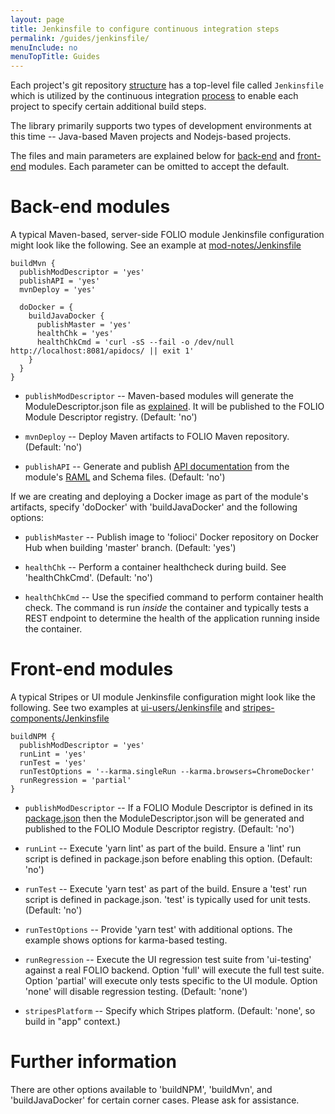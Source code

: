 ```yaml
---
layout: page
title: Jenkinsfile to configure continuous integration steps
permalink: /guides/jenkinsfile/
menuInclude: no
menuTopTitle: Guides
---
```


Each project's git repository [structure](/guides/commence-a-module/) has a top-level file called `Jenkinsfile`
which is utilized by the continuous integration [process](/guides/automation/#jenkins)
to enable each project to specify certain additional build steps.

The library primarily supports two types
of development environments at this time -- Java-based Maven projects and Nodejs-based projects.

The files and main parameters are explained below for
[back-end](#back-end-modules) and [front-end](#front-end-modules) modules.
Each parameter can be omitted to accept the default.

# Back-end modules

A typical Maven-based, server-side FOLIO module Jenkinsfile configuration might look like
the following.
See an example at
[mod-notes/Jenkinsfile](https://github.com/folio-org/mod-notes/blob/master/Jenkinsfile)

```
buildMvn {
  publishModDescriptor = 'yes'
  publishAPI = 'yes'
  mvnDeploy = 'yes'

  doDocker = {
    buildJavaDocker {
      publishMaster = 'yes'
      healthChk = 'yes'
      healthChkCmd = 'curl -sS --fail -o /dev/null http://localhost:8081/apidocs/ || exit 1'
    }
  }
}
```

* `publishModDescriptor` -- Maven-based modules will generate the ModuleDescriptor.json file as
[explained](/guides/commence-a-module/#back-end-descriptors).
It will be published to the FOLIO Module Descriptor registry.
(Default: 'no')

* `mvnDeploy` -- Deploy Maven artifacts to FOLIO Maven repository.
(Default: 'no')

* `publishAPI` -- Generate and publish [API documentation](/reference/api/) from the module's
[RAML](/guides/commence-a-module/#back-end-ramls) and Schema files.
(Default: 'no')

If we are creating and deploying a Docker image as part of the module's artifacts, specify
'doDocker' with 'buildJavaDocker' and the following options:

* `publishMaster` -- Publish image to 'folioci' Docker repository on Docker Hub when building
'master' branch.
(Default: 'yes')

* `healthChk` -- Perform a container healthcheck during build.  See 'healthChkCmd'.
(Default: 'no')

* `healthChkCmd` -- Use the specified command to perform container health check.   The
command is run *inside* the container and typically tests a REST endpoint to determine the
health of the application running inside the container.

# Front-end modules

A typical Stripes or UI module Jenkinsfile configuration might look like the following.
See two examples at
[ui-users/Jenkinsfile](https://github.com/folio-org/ui-users/blob/master/Jenkinsfile)
and
[stripes-components/Jenkinsfile](https://github.com/folio-org/stripes-components/blob/master/Jenkinsfile)

```
buildNPM {
  publishModDescriptor = 'yes'
  runLint = 'yes'
  runTest = 'yes'
  runTestOptions = '--karma.singleRun --karma.browsers=ChromeDocker'
  runRegression = 'partial'
}
```

* `publishModDescriptor` -- If a FOLIO Module Descriptor is defined in its [package.json](/guides/commence-a-module/#front-end-packagejson)
then the ModuleDescriptor.json will be generated and published to the FOLIO Module Descriptor registry.
(Default: 'no')

* `runLint` -- Execute 'yarn lint' as part of the build.  Ensure a 'lint' run script is
defined in package.json before enabling this option.
(Default: 'no')

* `runTest` -- Execute 'yarn test' as part of the build.  Ensure a 'test' run script is
defined in package.json.  'test' is typically used for unit tests.
(Default: 'no')

* `runTestOptions` -- Provide 'yarn test' with additional options.
The example shows options for karma-based testing.

* `runRegression` -- Execute the UI regression test suite from 'ui-testing' against a real
FOLIO backend. Option 'full' will execute the full test suite. Option 'partial' will execute only tests
specific to the UI module. Option 'none' will disable regression testing.
(Default: 'none')

* `stripesPlatform` -- Specify which Stripes platform.
(Default: 'none', so build in "app" context.)

# Further information

There are other options available to 'buildNPM', 'buildMvn', and 'buildJavaDocker' for certain
corner cases. Please ask for assistance.


